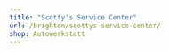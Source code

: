 ```yaml
---
title: "Scotty's Service Center"
url: /brighton/scottys-service-center/
shop: Autowerkstatt
---
```

